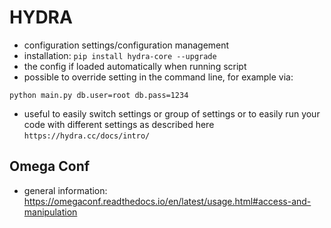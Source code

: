 # HYDRA

- configuration settings/configuration management
- installation: `pip install hydra-core --upgrade`
- the config if loaded automatically when running script
- possible to override setting in the command line, for example via:
```
python main.py db.user=root db.pass=1234
```
- useful to easily switch settings or group of settings or to easily run your code with different settings as described here `https://hydra.cc/docs/intro/`

## Omega Conf
- general information: https://omegaconf.readthedocs.io/en/latest/usage.html#access-and-manipulation
